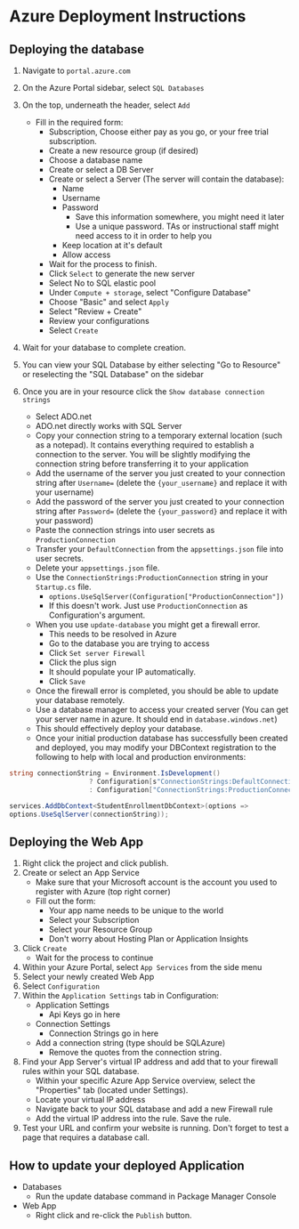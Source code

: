 # Azure Deployment Instructions

## Deploying the database

1. Navigate to `portal.azure.com`
1. On the Azure Portal sidebar, select `SQL Databases`
1. On the top, underneath the header, select `Add`
    - Fill in the required form:
       - Subscription, Choose either pay as you go, or your free trial subscription.
       - Create a new resource group (if desired)
       - Choose a database name
       - Create or select a DB Server
       - Create or select a Server (The server will contain the database):
            - Name
            - Username
            - Password
               - Save this information somewhere, you might need it later
               - Use a unique password. TAs or instructional staff might need access to it in order to help you
            - Keep location at it's default
            - Allow access
       - Wait for the process to finish.
       - Click `Select` to generate the new server
       - Select No to SQL elastic pool
       - Under `Compute + storage`, select "Configure Database"
       - Choose "Basic" and select `Apply`
       - Select "Review + Create"
       - Review your configurations
       - Select `Create`
  
1. Wait for your database to complete creation.
1. You can view your SQL Database by either selecting "Go to Resource" or reselecting the "SQL Database" on the sidebar
1. Once you are in your resource click the `Show database connection strings`
     - Select ADO.net
     - ADO.net directly works with SQL Server
     - Copy your connection string to a temporary external location (such as a notepad). It contains everything required to establish a connection to the server. You will be slightly modifying the connection string before transferring it to your application
     - Add the username of the server you just created to your connection string after `Username=` (delete the `{your_username}` and replace it with your username)
     - Add the password of the server you just created to your connection string after `Password=` (delete the `{your_password}` and replace it with your password)
     - Paste the connection strings into user secrets as `ProductionConnection`
     - Transfer your `DefaultConnection` from the `appsettings.json` file into user secrets.
     - Delete your `appsettings.json` file.
     - Use the `ConnectionStrings:ProductionConnection` string in your `Startup.cs` file.
         - `options.UseSqlServer(Configuration["ProductionConnection"])`
         - If this doesn't work. Just use `ProductionConnection` as Configuration's argument.
     - When you use `update-database` you might get a firewall error.
         - This needs to be resolved in Azure
         - Go to the database you are trying to access
         - Click `Set server Firewall`
         - Click the plus sign
         - It should populate your IP automatically.
         - Click `Save`
     - Once the firewall error is completed, you should be able to update your database remotely.
     - Use a database manager to access your created server (You can get your server name in azure. It should end in `database.windows.net`)
     - This should effectively deploy your database.
     - Once your initial production database has successfully been created and deployed, you may modify your DBContext registration to the following to help with local and production environments:

``` csharp
string connectionString = Environment.IsDevelopment()
                    ? Configuration[s"ConnectionStrings:DefaultConnection"]
                    : Configuration["ConnectionStrings:ProductionConnection"];

services.AddDbContext<StudentEnrollmentDbContext>(options =>
options.UseSqlServer(connectionString));
```

## Deploying the Web App

1. Right click the project and click publish.
1. Create or select an App Service
     - Make sure that your Microsoft account is the account you used to register with Azure (top right corner)
     - Fill out the form:
         - Your app name needs to be unique to the world
         - Select your Subscription
         - Select your Resource Group
         - Don't worry about Hosting Plan or Application Insights
1. Click `Create`
     - Wait for the process to continue
1. Within your Azure Portal, select `App Services` from the side menu
1. Select your newly created Web App
1. Select `Configuration`
1. Within the `Application Settings` tab in Configuration:
     - Application Settings
       - Api Keys go in here
     - Connection Settings
       - Connection Strings go in here
     - Add a connection string (type should be SQLAzure)
       - Remove the quotes from the connection string.
1. Find your App Server's virtual IP address and add that to your firewall rules within your SQL database. 
    - Within your specific Azure App Service overview, select the "Properties" tab (located under Settings).
    - Locate your virtual IP address
    - Navigate back to your SQL database and add a new Firewall rule
    - Add the virtual IP address into the rule. Save the rule. 
1. Test your URL and confirm your website is running. Don't forget to test a page that requires a database call.
  
## How to update your deployed Application
  - Databases
    - Run the update database command in Package Manager Console
  - Web App
    - Right click and re-click the `Publish` button.
